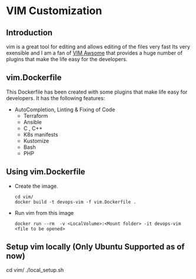 # VIM Customization

## Introduction

vim is a great tool for editing and allows editing of the files very fast
Its very exensible and I am a fan of [VIM Awsome](https://vimawesome.com/) that provides a huge number of plugins that make the life easy for the developers.

## vim.Dockerfile

This Dockerfile has been created with some plugins that make life easy for developers. It has the following features:

- AutoCompletion, Linting & Fixing of Code
  - Terraform
  - Ansible
  - C , C++
  - K8s manifests
  - Kustomize
  - Bash
  - PHP

## Using vim.Dockerfile

- Create the image.
  ```
  cd vim/
  docker build -t devops-vim -f vim.Dockerfile .
  ```
- Run vim from this image
  ```
  docker run --rm  -v <LocalVolume>:<Mount folder> -it devops-vim <file to be opened>
  ```

## Setup vim locally (Only Ubuntu Supported as of now)

cd vim/
./local_setup.sh

